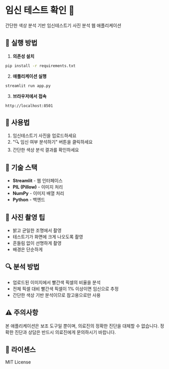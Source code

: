 # 임신 테스트 확인 🤱

간단한 색상 분석 기반 임신테스트기 사진 분석 웹 애플리케이션

## 🚀 실행 방법

1. **의존성 설치**
```bash
pip install -r requirements.txt
```

2. **애플리케이션 실행**
```bash
streamlit run app.py
```

3. **브라우저에서 접속**
```
http://localhost:8501
```

## 📱 사용법

1. 임신테스트기 사진을 업로드하세요
2. "🔍 임신 여부 분석하기" 버튼을 클릭하세요
3. 간단한 색상 분석 결과를 확인하세요

## 🔧 기술 스택

- **Streamlit** - 웹 인터페이스
- **PIL (Pillow)** - 이미지 처리
- **NumPy** - 이미지 배열 처리
- **Python** - 백엔드

## 📸 사진 촬영 팁

- 밝고 균일한 조명에서 촬영
- 테스트기가 화면에 크게 나오도록 촬영
- 흔들림 없이 선명하게 촬영
- 배경은 단순하게

## 🔍 분석 방법

- 업로드된 이미지에서 빨간색 픽셀의 비율을 분석
- 전체 픽셀 대비 빨간색 픽셀이 1% 이상이면 임신으로 추정
- 간단한 색상 기반 분석이므로 참고용으로만 사용

## ⚠️ 주의사항

본 애플리케이션은 보조 도구일 뿐이며, 의료진의 정확한 진단을 대체할 수 없습니다.
정확한 진단과 상담은 반드시 의료진에게 문의하시기 바랍니다.

## 📄 라이센스

MIT License
